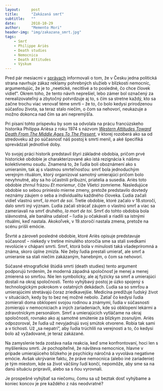 ```yaml
---
layout:     post
title:      "Zakázaná smrť"
subtitle:   ""
date:       2018-10-29
author:     "Memento Mori"
header-img: "img/zakazana_smrt.jpg"
tags:
    - Smrť
    - Philippe Ariès 
    - Death studies
    - Nemocnica
    - Death Attitudes
    - Výskum
---
```


Pred pár mesiacmi v <a href="https://zpravy.aktualne.cz/ekonomika/reklama-na-pohrebni-sluzby-v-okoli-nemocnic-zustane-vlada/r~93c2eafc42ea11e8bacfac1f6b220ee8/" target="_blank">správach</a> informovali o tom, že v Česku jedna politická strana navrhuje zákaz reklamy pohrebných služieb v blízkosti nemocníc, argumentujúc, že je to „neetické, necitlivé a to posledné, čo chce človek vidieť“. Okrem toho, že tento návrh neprešiel, lebo zámer bol označený za nerealizovateľný a zbytočný potvrdzuje aj to, s čím sa stretne každý, kto sa začne trochu viac venovať téme smrti – že to, čo bolo kedysi prirodzenou súčasťou života, sa teraz stalo niečím, o čom sa nehovorí, neukazuje a možno dokonca nad čím sa ani nepremýšľa.

Pri písaní tohto príspevku by som sa odvolala na prácu francúzskeho historika Philippa Arièsa z roku 1974 s názvom <a href="https://en.wikipedia.org/wiki/Western_Attitudes_Toward_Death_from_the_Middle_Ages_to_the_Present" target="_blank"><em>Western Attitudes Toward Death From The Middle Ages To The Present</em></a>, v ktorej rozoberá ako sa od stredoveku až po súčasnosť náš postoj k smrti menil, a aké špecifiká sprevádzali jednotlivé doby.

Vo svojej práci historik predstavil štyri základné obdobia, pričom prvé historické obdobie je charakterizované ako istá rezignácia k nášmu kolektívnemu osudu. Znamená to, že ľudia boli oboznámení ako s umieraním, tak aj s vlastnou smrteľnosťou: smrť bola jednoduchým verejným rituálom, ktorý organizoval samotný umierajúci pričom bolo nevyhnutné, aby sa ho účastnili príbuzní, priatelia a susedia.  Ariès toto obdobie zhrnul frázou <em>Et moriemur</em>, čiže Všetci zomrieme. Nasledujúce obdobie so sebou prinieslo mierne zmeny, pretože predstavilo dovtedy neznámy záujem o seba a individualitu každného človeka. Ľudia začali vidieť vlastnú smrť, <em>la mort de soi</em>. Tretie obdobie, ktoré začalo v 18.storočí, dalo smrti iný význam. Ľudia začali strácať záujem o vlastnú smrť a viac sa zameriavali na smrť druhého, <em>la mort de toi</em>. Smrť do tohto obdobia bola slávnostná, ale banálna udalosť – ľudia ju očakávali a riadili sa istnými rituálmi, keď nastala. Akokoľvek, v 19.storočí nastala zmena, pretože na scénu prišli emócie. 

Štvrté a zároveň posledné obdobie, ktoré Ariès opisuje predstavuje súčasnosť – niekedy v tretine minulého storočia sme sa stali svedkami revolúcie v chápaní smrti. Smrť, ktorá bola  v minulosti taká všadepríromná a známa, skoro úplne zmizla. Nie žeby ľudia prestali umierať, ale smrť a umieranie sa stali niečím zakázaným, hanebným, o čom sa nehovorí. 

Súčasné etnografické štúdiá smrti (death studies) tento argument podporujú tvrdením, že moderná západná spoločnosť je menej a menej zmierená so smrťou. Nie len symbolicky, ale aj fyzicky sa smrť a umierajúci dostali na okraj spoločnosti. Tento vyhýbavý postoj je úzko spojený s technologickým pokrokom v ostatných dekádach. Ľudia sa so smrťou a umierajúcimi stretávajú čoraz zriedkavejšie. Medicína predlžuje ľudský život v situáciách, kedy by to bez nej možné nebolo. Zatiaľ čo kedysi ľudia zomierali doma obklopení svojou rodinou a známymi, ľudia v súčasnosti zomierajú v nemocniciach a iných zariadeniach, kde sú obklopení lekármi a zdravotníckym personálom. Smrť a umierajúcich vytláčame na okraj spoločnosti, rovnako ako aj samotné smútenie za blízkym zosnulým. Ariès odpozoroval, že ľudia už nevyjadrujú svoj smútok otvorene. Robia tak sami a v tichosti. Už „sa nepatrí“, aby ľudia trúchlili na verejnosti a to, čo kedysi bolo až vyžadované,  je teraz zakázané. 

Na zamyslenie teda zostáva naša reakcia, keď sme konfrontovaní, hoci len s myšlienkou smrti. Je pochopiteľné, že návšteva nemocnice, hlavne v prípade umierajúceho blízkeho je psychicky náročná a vyvoláva negatívne emócie. Avšak ukrývanie faktu, že práve nemocnica (alebo iné zariadenie) je tým miestom, kde sa život väčšiny ľudí končí, nepomôže, aby sme sa na danú situáciu pripravili, alebo sa s ňou vyrovnali. 

Je prospešné vyhýbať sa niečomu, čomu sa už beztak dosť vyhýbame a koniec koncov je pre každého z nás neodvratné?




